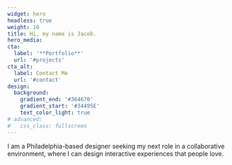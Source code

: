 ```yaml
---
widget: hero
headless: true
weight: 10
title: Hi, my name is Jacob.
hero_media: 
cta:
  label: '**Portfolio**'
  url: '#projects'
cta_alt:
  label: Contact Me
  url: '#contact'
design:
  background:
    gradient_end: '#364670'
    gradient_start: '#34495E'
    text_color_light: true
# advanced:
#   css_class: fullscreen
---
```


I am a Philadelphia-based designer seeking my next role in a collaborative environment, where I can design interactive experiences that people love.
